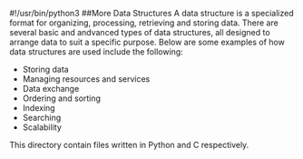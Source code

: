 #!/usr/bin/python3
##More Data Structures
A data structure is a specialized format for organizing, processing, retrieving and storing data. There are several basic and andvanced types of data structures, all designed to arrange data to suit a specific purpose.
	Below are some examples of how data structures are used include the following:
- Storing data
- Managing resources and services
- Data exchange
- Ordering and sorting
- Indexing
- Searching
- Scalability

This directory contain files written in Python and C respectively.
